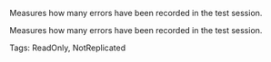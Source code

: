 Measures how many errors have been recorded in the test session.
	
Measures how many errors have been recorded in the test session.

Tags: ReadOnly, NotReplicated